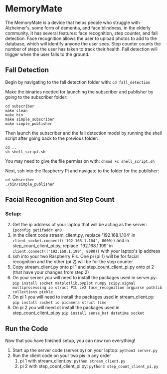 # MemoryMate
The MemoryMate is a device that helps people who struggle with Alzheimer's, some form of dementia, and face blindness, in the elderly community. It has several features: face recognition, step counter, and fall detection. 
Face recognition allows the user to upload photos to add to the database, which will identify anyone the user sees. Step counter counts the number of steps the user has taken to track their health. Fall detection will trigger when the user falls to the ground.

## Fall Detection
Begin by navigating to the fall detection folder with:
`cd fall_detection`

Make the binaries needed for launching the subscriber and publisher by going to the subscriber folder:
```shell
cd subscriber
make clean
make bin
make simple_subscriber
make simple_publisher
```

Then launch the subscriber and the fall detection model by running the shell script after going back to the previous folder:
```shell
cd ..
sh shell_script.sh
```
You may need to give the file permission with:
`chmod +x shell_script.sh`

Next, ssh into the Raspberry Pi and navigate to the folder for the publisher:
```shell
cd subscriber
./bin/simple_publisher
```
## Facial Recognition and Step Count

### Setup:
2. Get the ip address of your laptop that will be acting as the server: `ipconfig getifaddr en0`
3. In the client code stream_client.py, replace '192.168.1.104' in `client_socket.connect(('192.168.1.104', 8000))` and in step_count_client_pi.py, replace '192.168.1.199' in `client.connect(('192.168.1.199', 8080))` with your laptop's ip address
4. ssh into your two Raspberry Pis. One pi (pi 1) will be for facial recognition and the other (pi 2) will be for the step counter
5. Copy stream_client.py onto pi 1 and step_count_client_pi.py onto pi 2 (that have your changes from step 2)
6. On your server you will need to install the packages used in server.py: `pip install socket matplotlib.pyplot numpy scipy.signal multiprocessing io struct PIL cv2 face_recognition argparse pathlib collections pickle`
7. On pi 1 you will need to install the packages used in stream_client.py: `pip install socket io picamera struct time`
8. On pi 2 you will need ot install the packages used in step_count_client_pi.py `pip install sense_hat datetime socket`

## Run the Code
Now that you have finished setup, you can now run everything!
1. Start up the server code (server.py) on your laptop: `python3 server.py`
2. Run the client code on your two pis in any order
   1. pi 1 with stream_client.py: `python stream_client.py`
   2. pi 2 with step_count_client_pi.py: `python3 step_count_client_pi.py`
